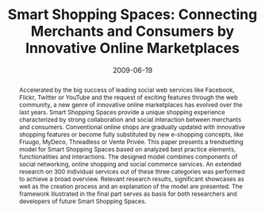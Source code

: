 ---
abstract: Accelerated by the big success of leading social web services like Facebook,
  Flickr, Twitter or YouTube and the request of exciting features through the web
  community, a new genre of innovative online marketplaces has evolved over the last
  years. Smart Shopping Spaces provide a unique shopping experience characterized
  by strong collaboration and social interaction between merchants and consumers.
  Conventional online shops are gradually updated with innovative shopping features
  or become fully substituted by new e-shopping concepts, like Fruugo, MyDeco, Threadless
  or Vente Privée. This paper presents a trendsetting model for Smart Shopping Spaces
  based on analyzed best practice elements, functionalities and interactions. The
  designed model combines components of social networking, online shopping and social
  commerce services. An extended research on 300 individual services out of these
  three categories was performed to achieve a broad overview. Relevant research results,
  significant showcases as well as the creation process and an explanation of the
  model are presented. The framework illustrated in the final part serves as basis
  for both researchers and developers of future Smart Shopping Spaces.
authors:
- Peter Leitner
- Thomas Grechenig
date: '2009-06-19'
featured: false
links:
- name: Publik
  url: https://publik.tuwien.ac.at/showentry.php?ID=183626&lang=2
publication: 'Vortrag: IADIS International Conference E-Commerce 2009, Algarve, Portugal;
  19.06.2009 - 21.06.2009; in: "Proceedings of the IADIS International Conference
  E-Commerce 2009", S. Krishnamurthy (Hrg.); IADIS Press, (2009), ISBN: 978-972-8924-89-8;
  S. 77 - 88'
publication_types:
- '1'
publishDate: '2009-06-19'
title: 'Smart Shopping Spaces: Connecting Merchants and Consumers by Innovative Online
  Marketplaces'
url_pdf: ''
---